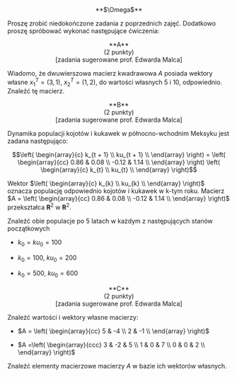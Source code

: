 <center>
**$\Omega$**
</center>

Proszę zrobić niedokończone zadania z poprzednich zajęć. 
Dodatkowo proszę spróbować wykonać następujące ćwiczenia:

<center>
**A**
</center>

<center>
(2 punkty)
</center>

<center>
[zadania sugerowane prof. Edwarda Malca]
</center>

Wiadomo, że dwuwierszowa macierz kwadrawowa $A$ posiada
wektory własne $x_{1}^{T} = (3 , 1)$, $x_{2}^{T} = (1 , 2)$,
do wartości własnych $5$ i $10$, odpowiednio. Znaleźć tę macierz.

<center>
**B**
</center>

<center>
(2 punkty)
</center>

<center>
[zadania sugerowane prof. Edwarda Malca]
</center>

Dynamika populacji kojotów i kukawek w północno-wchodnim
Meksyku jest zadana następująco:

$$\left(
\begin{array}{c}
 k_{t + 1} \\
 ku_{t + 1} \\
\end{array}
\right) = 
\left(
\begin{array}{cc}
 0.86 & 0.08 \\
 -0.12 & 1.14 \\
\end{array}
\right)
\left(
\begin{array}{c}
 k_{t} \\
 ku_{t} \\
\end{array}
\right)$$

Wektor $\left(
\begin{array}{c}
 k_{k} \\
 ku_{k} \\
\end{array}
\right)$ oznacza populację odpowiednio kojotów i kukawek
w k-tym roku. Macierz $A = \left(
\begin{array}{cc}
 0.86 & 0.08 \\
 -0.12 & 1.14 \\
\end{array}
\right)$ przekształca $\mathbf{R}^{2}$ w $\mathbf{R}^{2}$.

Znaleźć obie populacje po 5 latach w każdym z następujących stanów początkowych

* $k_{0} = ku_{0} = 100$

* $k_{0} = 100$, $ku_{0} = 200$

* $k_{0} = 500$, $ku_{0} = 600$

<center>
**C**
</center>

<center>
(2 punkty)
</center>

<center>
[zadania sugerowane prof. Edwarda Malca]
</center>

Znaleźć wartości i wektory własne macierzy:

* $A = \left(
\begin{array}{cc}
 5 & -4 \\
 2 & -1 \\
\end{array}
\right)$

* $A =\left(
\begin{array}{ccc}
 3 & -2 & 5 \\
 1 & 0 & 7 \\
 0 & 0 & 2 \\
\end{array}
\right)$

Znaleźć elementy macierzowe macierzy $A$ w bazie ich
wektorów własnych.

